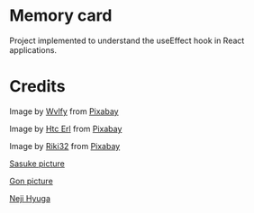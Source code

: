 # Memory card

Project implemented to understand the useEffect hook in React applications.

# Credits 

Image by <a href="https://pixabay.com/users/wvlfy-32345648/?utm_source=link-attribution&utm_medium=referral&utm_campaign=image&utm_content=7676809">Wvlfy</a> from <a href="https://pixabay.com//?utm_source=link-attribution&utm_medium=referral&utm_campaign=image&utm_content=7676809">Pixabay</a>

Image by <a href="https://pixabay.com/users/htchnm-14967706/?utm_source=link-attribution&utm_medium=referral&utm_campaign=image&utm_content=5814250">Htc Erl</a> from <a href="https://pixabay.com//?utm_source=link-attribution&utm_medium=referral&utm_campaign=image&utm_content=5814250">Pixabay</a>

Image by <a href="https://pixabay.com/users/riki32-8327183/?utm_source=link-attribution&utm_medium=referral&utm_campaign=image&utm_content=7203817">Riki32</a> from <a href="https://pixabay.com//?utm_source=link-attribution&utm_medium=referral&utm_campaign=image&utm_content=7203817">Pixabay</a>

<a href="https://wallpapers.com/wallpapers/aesthetic-sasuke-in-city-4k4fio45zm7k8epm"/>Sasuke picture</a>

<a href="https://wallpapers.com/wallpapers/gon-freecss-black-powers-6q39ftg3lm6jmn72.html"/>Gon picture</a>

<a href="https://wallpapers.com/wallpapers/neji-hyuga-otwfra4pv99zcckm.html"/>Neji Hyuga</a>
